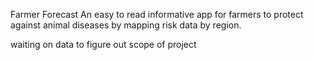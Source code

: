 Farmer Forecast
An easy to read informative app for farmers to protect against animal diseases by mapping risk data by region.

waiting on data to figure out scope of project
